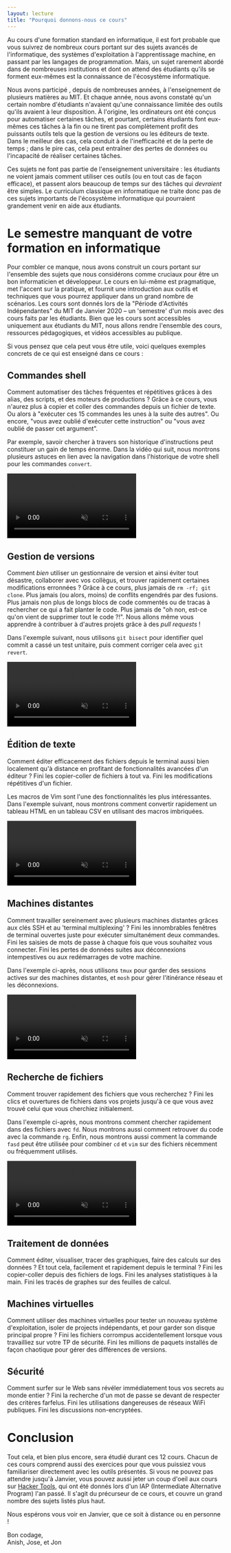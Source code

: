 ```yaml
---
layout: lecture
title: "Pourquoi donnons-nous ce cours"
---
```


Au cours d'une formation standard en informatique, il est fort probable que vous
suivrez de nombreux cours portant sur des sujets avancés de l'informatique, des
systèmes d'exploitation à l'apprentissage machine, en passant par les langages
de programmation. Mais, un sujet rarement abordé dans de nombreuses
institutions et dont on attend des étudiants qu'ils se forment eux-mêmes est
la connaissance de l'écosystème informatique.

Nous avons participé , depuis de nombreuses années, à l'enseignement de
plusieurs matières au MIT. Et chaque année, nous avons constaté qu'un certain
nombre d'étudiants n'avaient qu'une connaissance limitée des outils qu'ils
avaient à leur disposition. À l'origine, les ordinateurs ont été conçus pour
automatiser certaines tâches, et pourtant, certains étudiants font eux-mêmes ces
tâches à la fin ou ne tirent pas complètement profit des puissants outils tels
que la gestion de versions ou les éditeurs de texte. Dans le meilleur des cas,
cela conduit à de l'inefficacité et de la perte de temps ; dans le pire cas,
cela peut entraîner des pertes de données ou l'incapacité de réaliser certaines
tâches.

Ces sujets ne font pas partie de l'enseignement universitaire : les étudiants ne
voient jamais comment utiliser ces outils (ou en tout cas de façon efficace), et
passent alors beaucoup de temps sur des tâches qui _devraient_ être simples. Le
curriculum classique en informatique ne traite donc pas de ces sujets importants
de l'écosystème informatique qui pourraient grandement venir en aide aux
étudiants.

# Le semestre manquant de votre formation en informatique

Pour combler ce manque, nous avons construit un cours portant sur l'ensemble des
sujets que nous considérons comme cruciaux pour être un bon informaticien et
développeur. Le cours en lui-même est pragmatique, met l'accent sur la pratique,
et fournit une introduction aux outils et techniques que vous pourrez appliquer
dans un grand nombre de scénarios. Les cours sont donnés lors de la "Période
d'Activités Indépendantes" du MIT de Janvier 2020 – un 'semestre' d'un mois avec
des cours faits par les étudiants. Bien que les cours sont accessibles
uniquement aux étudiants du MIT, nous allons rendre l'ensemble des cours,
ressources pédagogiques, et vidéos accessibles au publique.

Si vous pensez que cela peut vous être utile, voici quelques exemples concrets
de ce qui est enseigné dans ce cours :

## Commandes shell

Comment automatiser des tâches fréquentes et répétitives grâces à des alias, des
scripts, et des moteurs de productions ? Grâce à ce cours, vous n'aurez plus à
copier et coller des commandes depuis un fichier de texte. Ou alors à "exécuter
ces 15 commandes les unes à la suite des autres". Ou encore, "vous avez oublié
d'exécuter cette instruction" ou "vous avez oublié de passer cet argument".

Par exemple, savoir chercher à travers son historique d'instructions peut
constituer un gain de temps énorme. Dans la vidéo qui suit, nous montrons
plusieurs astuces en lien avec la navigation dans l'historique de votre shell
pour les commandes `convert`.

<video autoplay="autoplay" loop="loop" controls muted playsinline  oncontextmenu="return false;"  preload="auto"  class="demo">
  <source src="/static/media/demos/history.mp4" type="video/mp4">
</video>

## Gestion de versions

Comment _bien_ utiliser un gestionnaire de version et ainsi éviter tout
désastre, collaborer avec vos collègus, et trouver rapidement certaines
modifications erronnées ? Grâce à ce cours, plus jamais de `rm -rf; git clone`.
Plus jamais (ou alors, moins) de conflits engendrés par des fusions. Plus jamais
non plus de longs blocs de code commentés ou de tracas à rechercher ce qui a
fait planter le code. Plus jamais de "oh non, est-ce qu'on vient de supprimer
tout le code ?!". Nous allons même vous apprendre à contribuer à d'autres
projets grâce à des _pull requests_ !

Dans l'exemple suivant, nous utilisons `git bisect` pour identifier quel commit
a cassé un test unitaire, puis comment corriger cela avec `git revert`.

<video autoplay="autoplay" loop="loop" controls muted playsinline  oncontextmenu="return false;"  preload="auto"  class="demo">
  <source src="/static/media/demos/git.mp4" type="video/mp4">
</video>

## Édition de texte

Comment éditer efficacement des fichiers depuis le terminal aussi bien
localement qu'à distance en profitant de fonctionnalités avancées d'un éditeur ?
Fini les copier-coller de fichiers à tout va. Fini les modifications répétitives
d'un fichier.

Les macros de Vim sont l'une des fonctionnalités les plus intéressantes. Dans
l'exemple suivant, nous montrons comment convertir rapidement un tableau HTML en
un tableau CSV en utilisant des macros imbriquées.

<video autoplay="autoplay" loop="loop" controls muted playsinline  oncontextmenu="return false;"  preload="auto"  class="demo">
  <source src="/static/media/demos/vim.mp4" type="video/mp4">
</video>

## Machines distantes

Comment travailler sereinement avec plusieurs machines distantes grâces aux clés
SSH et au 'terminal multiplexing' ? Fini les innombrables fenêtres de terminal
ouvertes juste pour exécuter simultanément deux commandes. Fini les saisies de
mots de passe à chaque fois que vous souhaitez vous connecter. Fini les pertes
de données suites aux déconnexions intempestives ou aux redémarrages de votre
machine.

Dans l'exemple ci-après, nous utilisons `tmux` pour garder des sessions actives
sur des machines distantes, et `mosh` pour gérer l'itinérance réseau et les
déconnexions.

<video autoplay="autoplay" loop="loop" controls muted playsinline  oncontextmenu="return false;"  preload="auto"  class="demo">
  <source src="/static/media/demos/ssh.mp4" type="video/mp4">
</video>

## Recherche de fichiers

Comment trouver rapidement des fichiers que vous recherchez ? Fini les clics et
ouvertures de fichiers dans vos projets jusqu'à ce que vous avez trouvé celui
que vous cherchiez initialement.

Dans l'exemple ci-après, nous montrons comment chercher rapidement dans des
fichiers avec `fd`. Nous montrons aussi comment retrouver du code avec la
commande `rg`. Enfin, nous montrons aussi comment la commande `fasd` peut être
utilisée pour combiner `cd` et `vim` sur des fichiers récemment ou fréquemment
utilisés.

<video autoplay="autoplay" loop="loop" controls muted playsinline  oncontextmenu="return false;"  preload="auto"  class="demo">
  <source src="/static/media/demos/find.mp4" type="video/mp4">
</video>

## Traitement de données

Comment éditer, visualiser, tracer des graphiques, faire des calculs sur des
données ? Et tout cela, facilement et rapidement depuis le terminal ? Fini les
copier-coller depuis des fichiers de logs. Fini les analyses statistiques à la
main. Fini les tracés de graphes sur des feuilles de calcul.

## Machines virtuelles

Comment utiliser des machines virtuelles pour tester un nouveau système
d'exploitation, isoler de projects indépendants, et pour garder son disque
principal propre ? Fini les fichiers corrompus accidentellement lorsque vous
travailliez sur votre TP de sécurité. Fini les millions de paquets installés
de façon chaotique pour gérer des différences de versions.

## Sécurité

Comment surfer sur le Web sans révéler immédiatement tous vos secrets au monde
entier ? Fini la recherche d'un mot de passe se devant de respecter des critères
farfelus. Fini les utilisations dangereuses de réseaux WiFi publiques. Fini les
discussions non-encryptées.

# Conclusion

Tout cela, et bien plus encore, sera étudié durant ces 12 cours. Chacun de ces
cours comprend aussi des exercices pour que vous puissiez vous familiariser
directement avec les outils présentés. Si vous ne pouvez pas attendre jusqu'à
Janvier, vous pouvez aussi jeter un coup d'oeil aux cours sur [Hacker
Tools](https://hacker-tools.github.io/lectures/), qui ont été donnés lors d'un
IAP (Intermediate Alternative Program) l'an passé. Il s'agit du précurseur de ce
cours, et couvre un grand nombre des sujets listés plus haut.

Nous espérons vous voir en Janvier, que ce soit à distance ou en personne !

Bon codage,<br>
Anish, Jose, et Jon
